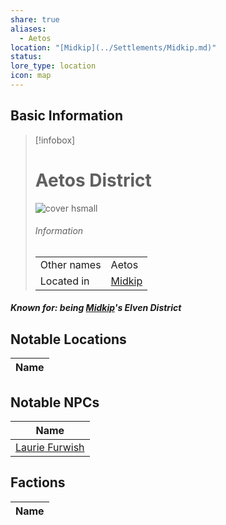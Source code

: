 ```yaml
---
share: true
aliases:
  - Aetos
location: "[Midkip](../Settlements/Midkip.md)"
status: 
lore_type: location
icon: map
---
```

## Basic Information
> [!infobox]
> # Aetos District
> ![cover hsmall](insertimage.png)
> ###### Information
> |   |  |
> | ---- | ---- |
> | Other names | Aetos|
> | Located in | [Midkip](../Settlements/Midkip.md)|
##### Known for: being [Midkip](../Settlements/Midkip.md)'s Elven District
## Notable Locations
| Name |
| ---- |

## Notable NPCs
| Name                                       |
| ------------------------------------------ |
| [Laurie Furwish](../../../Laurie%20Furwish.md) |

## Factions
| Name |
| ---- |
